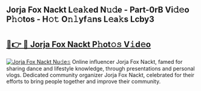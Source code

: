 ## Jorja Fox Nackt L𝚎a𝚔ed N𝚞𝚍e - Part-0rB Vi𝚍𝚎o P𝚑𝚘tos - H𝚘𝚝 O𝚗𝚕yf𝚊ns L𝚎a𝚔s Lcby3

# <h2><a href="http://kf45mj.oniu.top/?m=Jorja+Fox+Nackt">🔗👉 🔴 Jorja Fox Nackt P𝚑ot𝚘𝚜 V𝚒d𝚎o</a></h2>

[![Jorja Fox Nackt Nu𝚍e𝚜](https://i.imgur.com/0qMVB7G.gif)](http://kf45mj.oniu.top/?m=Jorja+Fox+Nackt)
Online influencer Jorja Fox Nackt, famed for sharing dance and lifestyle knowledge, through presentations and personal vlogs. Dedicated community organizer Jorja Fox Nackt, celebrated for their efforts to bring people together and improve their community.  
